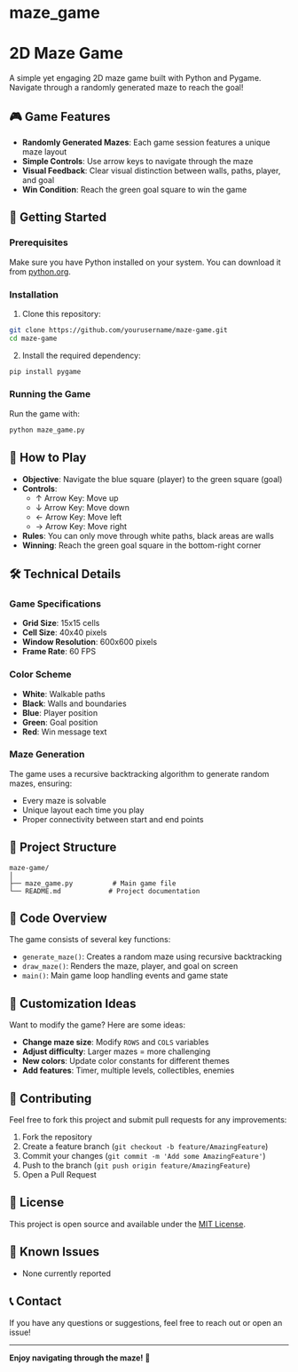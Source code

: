 # maze_game

# 2D Maze Game

A simple yet engaging 2D maze game built with Python and Pygame. Navigate through a randomly generated maze to reach the goal!

## 🎮 Game Features

- **Randomly Generated Mazes**: Each game session features a unique maze layout
- **Simple Controls**: Use arrow keys to navigate through the maze
- **Visual Feedback**: Clear visual distinction between walls, paths, player, and goal
- **Win Condition**: Reach the green goal square to win the game

## 🚀 Getting Started

### Prerequisites

Make sure you have Python installed on your system. You can download it from [python.org](https://www.python.org/).

### Installation

1. Clone this repository:
```bash
git clone https://github.com/yourusername/maze-game.git
cd maze-game
```

2. Install the required dependency:
```bash
pip install pygame
```

### Running the Game

Run the game with:
```bash
python maze_game.py
```

## 🎯 How to Play

- **Objective**: Navigate the blue square (player) to the green square (goal)
- **Controls**:
  - ↑ Arrow Key: Move up
  - ↓ Arrow Key: Move down
  - ← Arrow Key: Move left
  - → Arrow Key: Move right
- **Rules**: You can only move through white paths, black areas are walls
- **Winning**: Reach the green goal square in the bottom-right corner

## 🛠️ Technical Details

### Game Specifications
- **Grid Size**: 15x15 cells
- **Cell Size**: 40x40 pixels
- **Window Resolution**: 600x600 pixels
- **Frame Rate**: 60 FPS

### Color Scheme
- **White**: Walkable paths
- **Black**: Walls and boundaries
- **Blue**: Player position
- **Green**: Goal position
- **Red**: Win message text

### Maze Generation
The game uses a recursive backtracking algorithm to generate random mazes, ensuring:
- Every maze is solvable
- Unique layout each time you play
- Proper connectivity between start and end points

## 📁 Project Structure

```
maze-game/
│
├── maze_game.py          # Main game file
└── README.md            # Project documentation
```

## 🔧 Code Overview

The game consists of several key functions:

- `generate_maze()`: Creates a random maze using recursive backtracking
- `draw_maze()`: Renders the maze, player, and goal on screen
- `main()`: Main game loop handling events and game state

## 🎨 Customization Ideas

Want to modify the game? Here are some ideas:

- **Change maze size**: Modify `ROWS` and `COLS` variables
- **Adjust difficulty**: Larger mazes = more challenging
- **New colors**: Update color constants for different themes
- **Add features**: Timer, multiple levels, collectibles, enemies

## 🤝 Contributing

Feel free to fork this project and submit pull requests for any improvements:

1. Fork the repository
2. Create a feature branch (`git checkout -b feature/AmazingFeature`)
3. Commit your changes (`git commit -m 'Add some AmazingFeature'`)
4. Push to the branch (`git push origin feature/AmazingFeature`)
5. Open a Pull Request

## 📝 License

This project is open source and available under the [MIT License](LICENSE).

## 🐛 Known Issues

- None currently reported

## 📞 Contact

If you have any questions or suggestions, feel free to reach out or open an issue!

---

**Enjoy navigating through the maze! 🌟**
